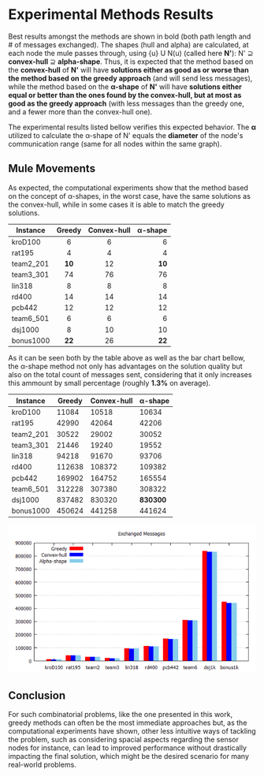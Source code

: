 # Experimental Methods Results
Best results amongst the methods are shown in bold (both path length and # of messages exchanged). The shapes (hull and alpha) are calculated, at each node the mule passes through, using {u} U N(u) (called here **N'**): N' <span>&#x2287;</span> **convex-hull** <span>&#x2287;</span> **alpha-shape**. Thus, it is expected that the method based on the **convex-hull** of **N'** will have **solutions either as good as or worse than the method based on the greedy approach** (and will send less messages), while the method based on the  **<span>&#x3B1;</span>-shape** of **N'** will have **solutions either equal or better than the ones found by the convex-hull, but at most as good as the greedy approach** (with less messages than the greedy one, and a fewer more than the convex-hull one). 

The experimental results listed bellow verifies this expected behavior. The **<span>&#x3B1;</span>** utilized to calculate the <span>&#x3B1;</span>-shape of N' equals the **diameter** of the node's communication range (same for all nodes within the same graph).

## Mule Movements

As expected, the computational experiments show that the method based on the concept of <span>&#x3B1;</span>-shapes, in the worst case, have the same solutions as the convex-hull, while in some cases it is able to match the greedy solutions.

Instance  | Greedy | Convex-hull | <span>&#x3B1;</span>-shape
--------------- |:---------------:|:---------------:|---------------:|
kroD100 | 6 | 6 | 6 |
rat195 | 4 |  4  |  4 | 
team2_201 | **10** | 12 | **10** |
team3_301 | 74 | 76 | 76 |
lin318 | 8 |  8 | 8 |
rd400 | 14  | 14 | 14 |
pcb442 | 12 | 12 | 12 |
team6_501 | 6 | 6 | 6 |
dsj1000 | 8 | 10  | 10 | 
bonus1000 | **22** | 26 | **22** |

As it can be seen both by the table above as well as the bar chart bellow, the <span>&#x3B1;</span>-shape method not only has advantages on the solution quality but also on the total count of messages sent, considering that it only increases this ammount by small percentage (roughly **1.3%** on average).

Instance  | Greedy | Convex-hull | <span>&#x3B1;</span>-shape
--------------- | --------------- | ---------------| ---------------
kroD100 | 11084 | 10518 | 10634
rat195 | 42990 | 42064 |42206
team2_201 |  30522 | 29002 | 30052
team3_301 |  21446 | 19240 | 19552
lin318 |  94218 |  91670 | 93706
rd400| 112638 | 108372 |109382
pcb442 | 169902 | 164752 | 165554
team6_501 | 312228 | 307380 | 308322
dsj1000 | 837482 | 830320 |**830300** 
bonus1000 | 450624 | 441258  | 441624

<p align="center">
  <img src="https://github.com/Willian-Girao/locally_sensitive_dmsp/blob/master/sensitive_dmsp_solver/results/gnuplot/ExchangedMessages.png" />
</p>

## Conclusion

For such combinatorial problems, like the one presented in this work, greedy methods can often be the most immediate approaches but, as the computational experiments have shown, other less intuitive ways of tackling the problem, such as considering spacial aspects regarding the sensor nodes for instance, can lead to improved performance without drastically impacting the final solution, which might be the desired scenario for many real-world problems.
